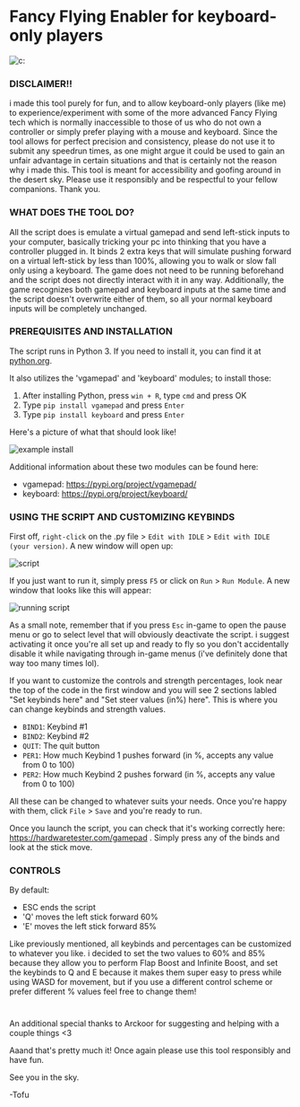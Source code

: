 # Fancy Flying Enabler for keyboard-only players

![c:](https://i.imgur.com/s43yIIE.png)


### DISCLAIMER!!

i made this tool purely for fun, and to allow keyboard-only players (like me) to experience/experiment with some of the more advanced Fancy Flying tech which is normally inaccessible to those of us who do not own a controller or simply prefer playing with a mouse and keyboard. Since the tool allows for perfect precision and consistency, please do not use it to submit any speedrun times, as one might argue it could be used to gain an unfair advantage in certain situations and that is certainly not the reason why i made this. This tool is meant for accessibility and goofing around in the desert sky. Please use it responsibly and be respectful to your fellow companions. Thank you.

### WHAT DOES THE TOOL DO?

All the script does is emulate a virtual gamepad and send left-stick inputs to your computer, basically tricking your pc into thinking that you have a controller plugged in. It binds 2 extra keys that will simulate pushing forward on a virtual left-stick by less than 100%, allowing you to walk or slow fall only using a keyboard. The game does not need to be running beforehand and the script does not directly interact with it in any way. Additionally, the game recognizes both gamepad and keyboard inputs at the same time and the script doesn't overwrite either of them, so all your normal keyboard inputs will be completely unchanged.

### PREREQUISITES AND INSTALLATION

The script runs in Python 3. If you need to install it, you can find it at [python.org](https://www.python.org/downloads/release/python-3124/).

It also utilizes the 'vgamepad' and 'keyboard' modules; to install those:
1. After installing Python, press `win + R`, type `cmd` and press OK
2. Type `pip install vgamepad` and press `Enter`
3. Type `pip install keyboard` and press `Enter`

Here's a picture of what that should look like!

![example install](https://i.imgur.com/89fFdhr.png)

Additional information about these two modules can be found here:
- vgamepad: https://pypi.org/project/vgamepad/
- keyboard: https://pypi.org/project/keyboard/

### USING THE SCRIPT AND CUSTOMIZING KEYBINDS

First off, `right-click` on the .py file > `Edit with IDLE` > `Edit with IDLE (your version)`. A new window will open up:

![script](https://i.imgur.com/TvN0k03.png)

If you just want to run it, simply press `F5` or click on `Run` > `Run Module`. A new window that looks like this will appear:

![running script](https://i.imgur.com/5B0QZNj.png)

As a small note, remember that if you press `Esc` in-game to open the pause menu or go to select level that will obviously deactivate the script. i suggest activating it once you're all set up and ready to fly so you don't accidentally disable it while navigating through in-game menus (i've definitely done that way too many times lol).

If you want to customize the controls and strength percentages, look near the top of the code in the first window and you will see 2 sections labled "Set keybinds here" and "Set steer values (in%) here". This is where you can change keybinds and strength values.
- `BIND1`: Keybind #1
- `BIND2`: Keybind #2
- `QUIT`: The quit button
- `PER1`: How much Keybind 1 pushes forward (in %, accepts any value from 0 to 100)
- `PER2`: How much Keybind 2 pushes forward (in %, accepts any value from 0 to 100)

All these can be changed to whatever suits your needs. Once you're happy with them, click `File` > `Save` and you're ready to run.

Once you launch the script, you can check that it's working correctly here: https://hardwaretester.com/gamepad . Simply press any of the binds and look at the stick move.

### CONTROLS

By default:
- ESC ends the script
- 'Q' moves the left stick forward 60%
- 'E' moves the left stick forward 85%

Like previously mentioned, all keybinds and percentages can be customized to whatever you like. i decided to set the two values to 60% and 85% because they allow you to perform Flap Boost and Infinite Boost, and set the keybinds to Q and E because it makes them super easy to press while using WASD for movement, but if you use a different control scheme or prefer different % values feel free to change them!

#  

An additional special thanks to Arckoor for suggesting and helping with a couple things <3

Aaand that's pretty much it! Once again please use this tool responsibly and have fun.

See you in the sky.

-Tofu
